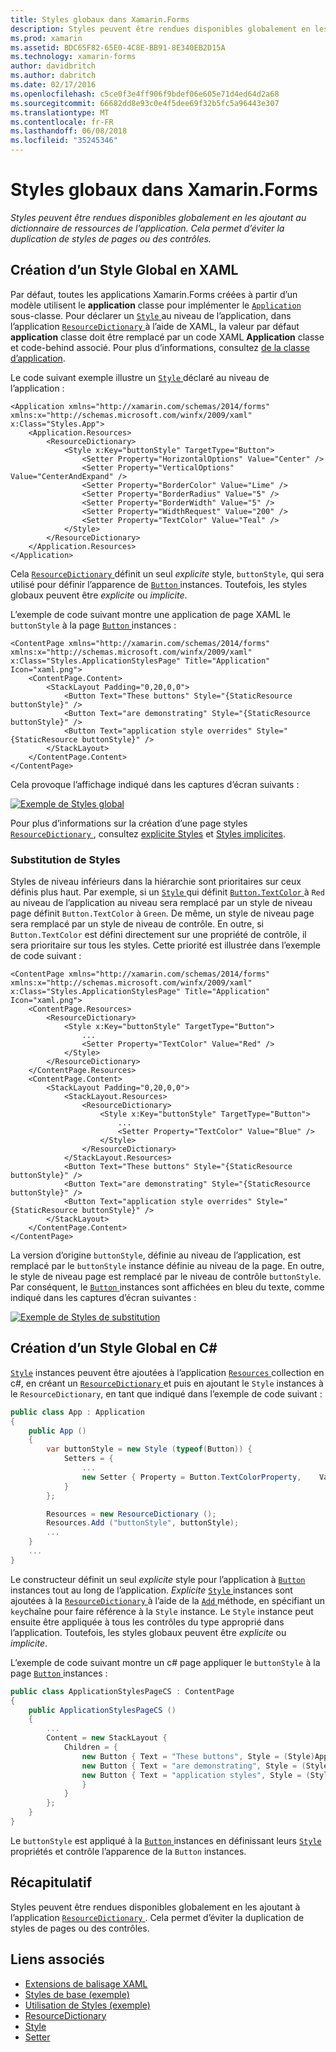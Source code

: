 ```yaml
---
title: Styles globaux dans Xamarin.Forms
description: Styles peuvent être rendues disponibles globalement en les ajoutant au dictionnaire de ressources de l’application. Cela permet d’éviter la duplication de styles de pages ou des contrôles.
ms.prod: xamarin
ms.assetid: BDC65F82-65E0-4C8E-BB91-8E340EB2D15A
ms.technology: xamarin-forms
author: davidbritch
ms.author: dabritch
ms.date: 02/17/2016
ms.openlocfilehash: c5ce0f3e4ff906f9bdef06e605e71d4ed64d2a68
ms.sourcegitcommit: 66682dd8e93c0e4f5dee69f32b5fc5a96443e307
ms.translationtype: MT
ms.contentlocale: fr-FR
ms.lasthandoff: 06/08/2018
ms.locfileid: "35245346"
---
```

# <a name="global-styles-in-xamarinforms"></a>Styles globaux dans Xamarin.Forms

_Styles peuvent être rendues disponibles globalement en les ajoutant au dictionnaire de ressources de l’application. Cela permet d’éviter la duplication de styles de pages ou des contrôles._

## <a name="creating-a-global-style-in-xaml"></a>Création d’un Style Global en XAML

Par défaut, toutes les applications Xamarin.Forms créées à partir d’un modèle utilisent le **application** classe pour implémenter le [ `Application` ](https://developer.xamarin.com/api/type/Xamarin.Forms.Application/) sous-classe. Pour déclarer un [ `Style` ](https://developer.xamarin.com/api/type/Xamarin.Forms.Style/) au niveau de l’application, dans l’application [ `ResourceDictionary` ](https://developer.xamarin.com/api/type/Xamarin.Forms.ResourceDictionary/) à l’aide de XAML, la valeur par défaut **application** classe doit être remplacé par un code XAML **Application** classe et code-behind associé. Pour plus d’informations, consultez [de la classe d’application](~/xamarin-forms/app-fundamentals/application-class.md).

Le code suivant exemple illustre un [ `Style` ](https://developer.xamarin.com/api/type/Xamarin.Forms.Style/) déclaré au niveau de l’application :

```xaml
<Application xmlns="http://xamarin.com/schemas/2014/forms" xmlns:x="http://schemas.microsoft.com/winfx/2009/xaml" x:Class="Styles.App">
    <Application.Resources>
        <ResourceDictionary>
            <Style x:Key="buttonStyle" TargetType="Button">
                <Setter Property="HorizontalOptions" Value="Center" />
                <Setter Property="VerticalOptions" Value="CenterAndExpand" />
                <Setter Property="BorderColor" Value="Lime" />
                <Setter Property="BorderRadius" Value="5" />
                <Setter Property="BorderWidth" Value="5" />
                <Setter Property="WidthRequest" Value="200" />
                <Setter Property="TextColor" Value="Teal" />
            </Style>
        </ResourceDictionary>
    </Application.Resources>
</Application>
```

Cela [ `ResourceDictionary` ](https://developer.xamarin.com/api/type/Xamarin.Forms.ResourceDictionary/) définit un seul *explicite* style, `buttonStyle`, qui sera utilisé pour définir l’apparence de [ `Button` ](https://developer.xamarin.com/api/type/Xamarin.Forms.Button/) instances. Toutefois, les styles globaux peuvent être *explicite* ou *implicite*.

L’exemple de code suivant montre une application de page XAML le `buttonStyle` à la page [ `Button` ](https://developer.xamarin.com/api/type/Xamarin.Forms.Button/) instances :

```xaml
<ContentPage xmlns="http://xamarin.com/schemas/2014/forms" xmlns:x="http://schemas.microsoft.com/winfx/2009/xaml" x:Class="Styles.ApplicationStylesPage" Title="Application" Icon="xaml.png">
    <ContentPage.Content>
        <StackLayout Padding="0,20,0,0">
            <Button Text="These buttons" Style="{StaticResource buttonStyle}" />
            <Button Text="are demonstrating" Style="{StaticResource buttonStyle}" />
            <Button Text="application style overrides" Style="{StaticResource buttonStyle}" />
        </StackLayout>
    </ContentPage.Content>
</ContentPage>
```

Cela provoque l’affichage indiqué dans les captures d’écran suivants :

[![](application-images/application-styles-1.png "Exemple de Styles global")](application-images/application-styles-1-large.png#lightbox "exemple de Styles globaux")

Pour plus d’informations sur la création d’une page styles [ `ResourceDictionary` ](https://developer.xamarin.com/api/type/Xamarin.Forms.ResourceDictionary/), consultez [explicite Styles](~/xamarin-forms/user-interface/styles/explicit.md) et [Styles implicites](~/xamarin-forms/user-interface/styles/implicit.md).

### <a name="overriding-styles"></a>Substitution de Styles

Styles de niveau inférieurs dans la hiérarchie sont prioritaires sur ceux définis plus haut. Par exemple, si un [ `Style` ](https://developer.xamarin.com/api/type/Xamarin.Forms.Style/) qui définit [ `Button.TextColor` ](https://developer.xamarin.com/api/property/Xamarin.Forms.Button.TextColor/) à `Red` au niveau de l’application au niveau sera remplacé par un style de niveau page définit `Button.TextColor` à `Green`. De même, un style de niveau page sera remplacé par un style de niveau de contrôle. En outre, si `Button.TextColor` est défini directement sur une propriété de contrôle, il sera prioritaire sur tous les styles. Cette priorité est illustrée dans l’exemple de code suivant :

```xaml
<ContentPage xmlns="http://xamarin.com/schemas/2014/forms" xmlns:x="http://schemas.microsoft.com/winfx/2009/xaml" x:Class="Styles.ApplicationStylesPage" Title="Application" Icon="xaml.png">
    <ContentPage.Resources>
        <ResourceDictionary>
            <Style x:Key="buttonStyle" TargetType="Button">
                ...
                <Setter Property="TextColor" Value="Red" />
            </Style>
        </ResourceDictionary>
    </ContentPage.Resources>
    <ContentPage.Content>
        <StackLayout Padding="0,20,0,0">
            <StackLayout.Resources>
                <ResourceDictionary>
                    <Style x:Key="buttonStyle" TargetType="Button">
                        ...
                        <Setter Property="TextColor" Value="Blue" />
                    </Style>
                </ResourceDictionary>
            </StackLayout.Resources>
            <Button Text="These buttons" Style="{StaticResource buttonStyle}" />
            <Button Text="are demonstrating" Style="{StaticResource buttonStyle}" />
            <Button Text="application style overrides" Style="{StaticResource buttonStyle}" />
        </StackLayout>
    </ContentPage.Content>
</ContentPage>
```

La version d’origine `buttonStyle`, définie au niveau de l’application, est remplacé par le `buttonStyle` instance définie au niveau de la page. En outre, le style de niveau page est remplacé par le niveau de contrôle `buttonStyle`. Par conséquent, le [ `Button` ](https://developer.xamarin.com/api/type/Xamarin.Forms.Button/) instances sont affichées en bleu du texte, comme indiqué dans les captures d’écran suivantes :

[![](application-images/application-styles-2.png "Exemple de Styles de substitution")](application-images/application-styles-2-large.png#lightbox "exemple de Styles de substitution")

## <a name="creating-a-global-style-in-c35"></a>Création d’un Style Global en C&#35;

[`Style`](https://developer.xamarin.com/api/type/Xamarin.Forms.Style/) instances peuvent être ajoutées à l’application [ `Resources` ](https://developer.xamarin.com/api/property/Xamarin.Forms.VisualElement.Resources/) collection en c#, en créant un [ `ResourceDictionary` ](https://developer.xamarin.com/api/type/Xamarin.Forms.ResourceDictionary/)et puis en ajoutant le `Style` instances à le `ResourceDictionary`, en tant que indiqué dans l’exemple de code suivant :

```csharp
public class App : Application
{
    public App ()
    {
        var buttonStyle = new Style (typeof(Button)) {
            Setters = {
                ...
                new Setter { Property = Button.TextColorProperty,    Value = Color.Teal }
            }
        };

        Resources = new ResourceDictionary ();
        Resources.Add ("buttonStyle", buttonStyle);
        ...
    }
    ...
}
```

Le constructeur définit un seul *explicite* style pour l’application à [ `Button` ](https://developer.xamarin.com/api/type/Xamarin.Forms.Button/) instances tout au long de l’application. *Explicite* [ `Style` ](https://developer.xamarin.com/api/type/Xamarin.Forms.Style/) instances sont ajoutées à la [ `ResourceDictionary` ](https://developer.xamarin.com/api/type/Xamarin.Forms.ResourceDictionary/) à l’aide de la [ `Add` ](https://developer.xamarin.com/api/member/Xamarin.Forms.ResourceDictionary.Add/p/System.String/System.Object/) méthode, en spécifiant un `key`chaîne pour faire référence à la `Style` instance. Le `Style` instance peut ensuite être appliquée à tous les contrôles du type approprié dans l’application. Toutefois, les styles globaux peuvent être *explicite* ou *implicite*.

L’exemple de code suivant montre un c# page appliquer le `buttonStyle` à la page [ `Button` ](https://developer.xamarin.com/api/type/Xamarin.Forms.Button/) instances :

```csharp
public class ApplicationStylesPageCS : ContentPage
{
    public ApplicationStylesPageCS ()
    {
        ...
        Content = new StackLayout {
            Children = {
                new Button { Text = "These buttons", Style = (Style)Application.Current.Resources ["buttonStyle"] },
                new Button { Text = "are demonstrating", Style = (Style)Application.Current.Resources ["buttonStyle"] },
                new Button { Text = "application styles", Style = (Style)Application.Current.Resources ["buttonStyle"]
                }
            }
        };
    }
}
```

Le `buttonStyle` est appliqué à la [ `Button` ](https://developer.xamarin.com/api/type/Xamarin.Forms.Button/) instances en définissant leurs [ `Style` ](https://developer.xamarin.com/api/property/Xamarin.Forms.VisualElement.Style/) propriétés et contrôle l’apparence de la `Button` instances.

## <a name="summary"></a>Récapitulatif

Styles peuvent être rendues disponibles globalement en les ajoutant à l’application [ `ResourceDictionary` ](https://developer.xamarin.com/api/type/Xamarin.Forms.ResourceDictionary/). Cela permet d’éviter la duplication de styles de pages ou des contrôles.



## <a name="related-links"></a>Liens associés

- [Extensions de balisage XAML](~/xamarin-forms/xaml/xaml-basics/xaml-markup-extensions.md)
- [Styles de base (exemple)](https://developer.xamarin.com/samples/xamarin-forms/UserInterface/Styles/BasicStyles/)
- [Utilisation de Styles (exemple)](https://developer.xamarin.com/samples/xamarin-forms/WorkingWithStyles/)
- [ResourceDictionary](https://developer.xamarin.com/api/type/Xamarin.Forms.ResourceDictionary/)
- [Style](https://developer.xamarin.com/api/type/Xamarin.Forms.Style/)
- [Setter](https://developer.xamarin.com/api/type/Xamarin.Forms.Setter/)
